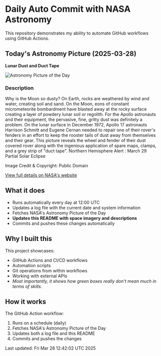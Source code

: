 # Daily Auto Commit with NASA Astronomy
This repository demonstrates my ability to automate GitHub workflows using GitHub Actions.

## Today's Astronomy Picture (2025-03-28)
**Lunar Dust and Duct Tape**

![Astronomy Picture of the Day](https://apod.nasa.gov/apod/image/2503/AS17-137-20979_1024.jpg)

### Description
Why is the Moon so dusty? On Earth, rocks are weathered by wind and water, creating soil and sand. On the Moon, eons of constant micrometeorite bombardment have blasted away at the rocky surface creating a layer of powdery lunar soil or regolith.  For the Apollo astronauts and their equipment, the pervasive, fine, gritty dust was definitely a problem. On the lunar surface in December 1972, Apollo 17 astronauts Harrison Schmitt and Eugene Cernan needed to repair one of their rover's fenders in an effort to keep the rooster tails of dust away from themselves and their gear. This picture reveals the wheel and fender of their dust covered rover along with the ingenious application of spare maps, clamps, and a grey strip of "duct tape".   Northern Hemisphere Alert : March 29 Partial Solar Eclipse

Image Credit & Copyright: Public Domain

[View full details on NASA's website](https://apod.nasa.gov/apod/astropix.html)

## What it does
- Runs automatically every day at 12:00 UTC
- Updates a log file with the current date and system information
- Fetches NASA's Astronomy Picture of the Day
- **Updates this README with space imagery and descriptions**
- Commits and pushes these changes automatically

## Why I built this
This project showcases:
- GitHub Actions and CI/CD workflows
- Automation scripts
- Git operations from within workflows
- Working with external APIs
- *Most importantly, it shows how green boxes really don't mean much in terms of skills.*

## How it works
The GitHub Action workflow:
1. Runs on a schedule (daily)
2. Fetches NASA's Astronomy Picture of the Day
3. Updates both a log file and this README
4. Commits and pushes the changes

Last updated: Fri Mar 28 12:42:02 UTC 2025
